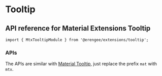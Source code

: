 # Tooltip

## API reference for Material Extensions Tooltip

`import { MtxTooltipModule } from '@erengee/extensions/tooltip';`

### APIs

The APIs are similar with [Material Tooltip](https://material.angular.io/components/tooltip/api), just replace the prefix `mat` with `mtx`.
